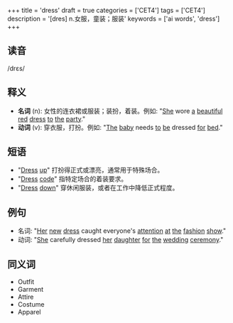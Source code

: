 +++
title = 'dress'
draft = true
categories = ['CET4']
tags = ['CET4']
description = '[dres] n.女服，童装；服装'
keywords = ['ai words', 'dress']
+++

## 读音
/drɛs/

## 释义
- **名词** (n): 女性的连衣裙或服装；装扮，着装。例如: "[She](/zh/post/she/) wore [a](/zh/post/a/) [beautiful](/zh/post/beautiful/) [red](/zh/post/red/) [dress](/zh/post/dress/) [to](/zh/post/to/) [the](/zh/post/the/) [party](/zh/post/party/)."
- **动词** (v): 穿衣服，打扮。例如: "[The](/zh/post/the/) [baby](/zh/post/baby/) needs [to](/zh/post/to/) [be](/zh/post/be/) dressed [for](/zh/post/for/) [bed](/zh/post/bed/)."

## 短语
- "[Dress](/zh/post/dress/) [up](/zh/post/up/)" 打扮得正式或漂亮，通常用于特殊场合。
- "[Dress](/zh/post/dress/) [code](/zh/post/code/)" 指特定场合的着装要求。
- "[Dress](/zh/post/dress/) [down](/zh/post/down/)" 穿休闲服装，或者在工作中降低正式程度。

## 例句
- 名词: "[Her](/zh/post/her/) [new](/zh/post/new/) [dress](/zh/post/dress/) caught everyone's [attention](/zh/post/attention/) [at](/zh/post/at/) [the](/zh/post/the/) [fashion](/zh/post/fashion/) [show](/zh/post/show/)."
- 动词: "[She](/zh/post/she/) carefully dressed [her](/zh/post/her/) [daughter](/zh/post/daughter/) [for](/zh/post/for/) [the](/zh/post/the/) [wedding](/zh/post/wedding/) [ceremony](/zh/post/ceremony/)."

## 同义词
- Outfit
- Garment
- Attire
- Costume
- Apparel
